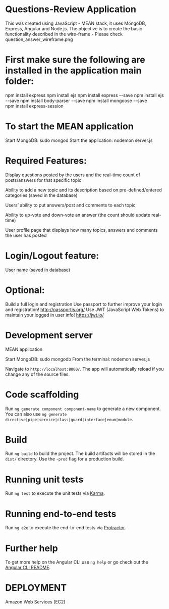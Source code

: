 # Questions-Review Application

This was created using JavaScript - MEAN stack, it uses MongoDB, Express,  Angular and Node.js.
The objective is to create the basic functionality described in the wire-frame - Please check question_answer_wireframe.png 

# First make sure the following are installed in the application main folder:

npm install express
npm install ejs
npm install express --save
npm install ejs --save
npm install body-parser --save
npm install mongoose --save
npm install express-session


# To start the MEAN application

Start MongoDB: sudo mongod
Start the application: nodemon server.js


# Required Features:

Display questions posted by the users and the real-time count of posts/answers for that specific topic

Ability to add a new topic and its description based on pre-defined/entered categories (saved in the database)

Users’ ability to put answers/post and comments to each topic

Ability to up-vote and down-vote an answer (the count should update real-time)

User profile page that displays how many topics, answers and comments the user has posted


# Login/Logout feature:

User name (saved in database)


# Optional:

Build a full login and registration
Use passport to further improve your login and registration! http://passportjs.org/
Use JWT (JavaScript Web Tokens) to maintain your logged in user info! https://jwt.io/


# Development server

MEAN application

Start MongoDB: sudo mongodb
From the terminal: nodemon server.js

Navigate to `http://localhost:8000/`. 
The app will automatically reload if you change any of the source files.

# Code scaffolding

Run `ng generate component component-name` to generate a new component. 
You can also use `ng generate directive|pipe|service|class|guard|interface|enum|module`.

# Build

Run `ng build` to build the project. The build artifacts will be stored in the `dist/` directory. Use the `-prod` flag for a production build.

# Running unit tests

Run `ng test` to execute the unit tests via [Karma](https://karma-runner.github.io).

# Running end-to-end tests

Run `ng e2e` to execute the end-to-end tests via [Protractor](http://www.protractortest.org/).

# Further help

To get more help on the Angular CLI use `ng help` or go check out the [Angular CLI README](https://github.com/angular/angular-cli/blob/master/README.md).

# DEPLOYMENT

Amazon Web Services (EC2)




